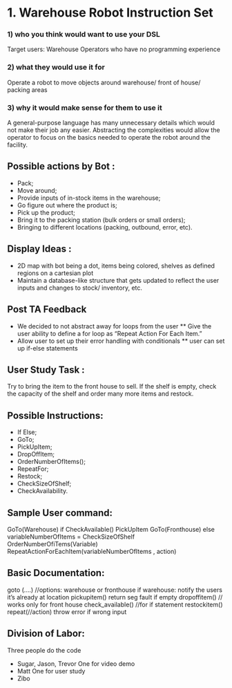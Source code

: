 # 1. Warehouse Robot Instruction Set
 
### 1) who you think would want to use your DSL 
Target users: Warehouse Operators who have no programming experience
### 2) what they would use it for
Operate a robot to move objects around warehouse/ front of house/ packing areas
### 3) why it would make sense for them to use it
A general-purpose language has many unnecessary details which would not make their job any easier. Abstracting the complexities would allow the operator to focus on the basics needed to operate the robot around the facility.

## Possible actions by Bot : 
* Pack;
* Move around;
* Provide inputs of in-stock items in the warehouse;
* Go figure out where the product is;
* Pick up the product; 
* Bring it to the packing station (bulk orders or small orders);
* Bringing to different locations (packing, outbound, error, etc).

## Display Ideas : 
* 2D map with bot being a dot, items being colored, shelves as defined regions on a cartesian plot
* Maintain a database-like structure that gets updated to reflect the user inputs and changes to stock/ inventory, etc.

## Post TA Feedback
* We decided to not abstract away for loops from the user
** Give the user ability to define a for loop as “Repeat Action For Each Item.”
* Allow user to set up their error handling with conditionals
** user can set up if-else statements


## User Study Task :
Try to bring the item to the front house to sell. If the shelf is empty, check the capacity of the shelf and order many more items and restock.

## Possible Instructions: 
* If Else;
* GoTo;
* PickUpItem;
* DropOffItem;
* OrderNumberOfItems();
* RepeatFor;
* Restock;
* CheckSizeOfShelf;
* CheckAvailability.

## Sample User command: 
GoTo(Warehouse)
	if CheckAvailable()
		PickUpItem
		GoTo(Fronthouse)
	else
		variableNumberOfItems = CheckSizeOfShelf
		OrderNumberOfiTems(Variable)
RepeatActionForEachItem(variableNumberOfItems , action)

## Basic Documentation:
goto (....) //options: warehouse or fronthouse
if warehouse: notify the users it’s already at location 
pickupitem()
return seg fault if empty
dropoffitem() // works only for front house
check_available()
//for if statement 
restockitem()
repeat(//action)
throw error if wrong input 

## Division of Labor:
Three people do the code
* Sugar, Jason, Trevor
One for video demo 
* Matt
One for user study
* Zibo



